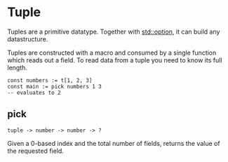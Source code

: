 # Tuple

Tuples are a primitive datatype. Together with [std::option](std-option.md), it can build any datastructure.

Tuples are constructed with a macro and consumed by a single function which reads out a field. To read data from a tuple you need to know its full length.

```orc
const numbers := t[1, 2, 3]
const main := pick numbers 1 3
-- evaluates to 2
```

## pick

```orc
tuple -> number -> number -> ?
```

Given a 0-based index and the total number of fields, returns the value of the requested field.
